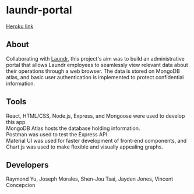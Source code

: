 # laundr-portal
[Heroku link](https://laundr-portal.herokuapp.com/)

## About
Collaborating with [Laundr](https://www.laundr.io/), this project's aim was to build an administrative portal that allows Laundr employees
to seamlessly view relevant data about their operations through a web browser. The data is stored on MongoDB atlas, and basic user authentication is 
implemented to protect confidential information.

## Tools
React, HTML/CSS, Node.js, Express, and Mongoose were used to develop this app. </br>
MongoDB Atlas hosts the database holding information. </br>
Postman was used to test the Express API. </br>
Material UI was used for faster development of front-end components, and Chart.js was used to make flexible and visually appealing graphs.

## Developers
Raymond Yu, Joseph Morales, Shen-Jou Tsai, Jayden Jones, Vincent Concepcion
